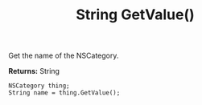﻿---
uid: crmscript_ref_NSCategory_GetValue
title: String GetValue()
intellisense: NSCategory.GetValue
keywords: NSCategory, GetValue
so.topic: reference
---

Get the name of the NSCategory.

**Returns:** String

```crmscript
NSCategory thing;
String name = thing.GetValue();
```


